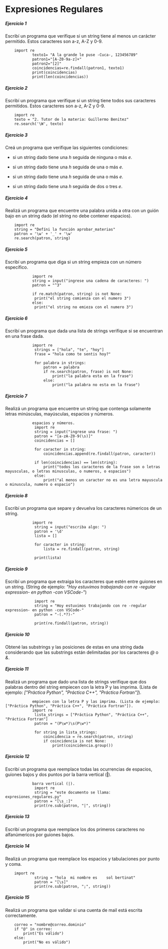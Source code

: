# **Expresiones Regulares**

##### **Ejercicio 1**
Escribí un programa que verifique si un string tiene al menos un carácter permitido. Estos caracteres son a-z, A-Z y 0-9.

        import re
                texto1= "A la grande le puse -Cuca-, 123456789"
                patron1="[A-Z0-9a-z]+"
                patron2="[2]"
                coincidencias=re.findall(patron1, texto1)
                print(coincidencias)
                print(len(coincidencias))

##### **Ejercicio 2**

Escribí un programa que verifique si un string tiene todos sus caracteres permitidos. Estos caracteres son a-z, A-Z y 0-9.

        import re 
        texto = "2. Tutor de la materia: Guillermo Benitez"
        re.search('\W', texto)

##### **Ejercicio 3**
Creá un programa que verifique las siguientes condiciones:
    
* si un string dado tiene una _h_ seguida de ninguna o más _e_.

* si un string dado tiene una _h_ seguida de una o más _e_.

* si un string dado tiene una _h_ seguida de una o más _e_.

* si un string dado tiene una _h_ seguida de dos o tres _e_.

##### **Ejercicio 4**
Realizá un programa que encuentre una palabra unida a otra con un guión bajo en un string dado (el string no debe contener espacios).

        import re
        string = "Defíni la función aprobar_materias"
        patron = '\w' + '_' + '\w'
        re.search(patron, string) 

##### **Ejercicio 5**
Escribí un programa que diga si un string empieza con un número específico.

                import re
                string = input("ingrese una cadena de caracteres: ")
                patron = "^3"

                if re.match(patron, string) is not None:
                 print("el string comienza con el numero 3")
                else:
                 print("el string no emieza con el numero 3")

##### **Ejercicio 6**
Escribí un programa que dada una lista de strings verifique si se encuentran en una frase dada.

                import re
                 strings = ["hola", "te", "hoy"]
                 frase = "hola como te sentis hoy?"

                 for palabra in strings:
                     patron = palabra
                     if re.search(patron, frase) is not None:
                         print("la palabra esta en la frase")
                     else:
                         print("la palabra no esta en la frase")

##### **Ejercicio 7**
Realizá un programa que encuentre un string que contenga solamente letras minúsculas, mayúsculas, espacios y números.

                espacios y números.
                 import re
                 string = input("ingrese una frase: ")
                 patron = "[a-zA-Z0-9(\s)]"
                 coincidencias = []

                 for caracter in string:
                     coincidencias.append(re.findall(patron, caracter))
    
                 if len(coincidencias) == len(string):
                     print("todos los caracteres de la frase son o letras mayusculas, o letras minusculas, o numeros, o espacios")
                 else:
                     print("al menos un caracter no es una letra mayuscula o minuscula, numero o espacio")

##### **Ejercicio 8**
Escribí un programa que separe y devuelva los caracteres númericos de un string.

                import re
                 string = input("escriba algo: ")
                 patron = '\d'
                 lista = []

                 for caracter in string:
                     lista = re.findall(patron, string)

                 print(lista)

##### **Ejercicio 9**
Escribí un programa que extraiga los caracteres que estén entre guiones en un string. (String de ejemplo: _"Hoy estuvimos trabajando con re -regular expression- en python -con VSCode-"_)

                 import re
                 string = "Hoy estuvimos trabajando con re -regular expression- en python -con VSCode-"
                 patron = "-(.*?)-"

                 print(re.findall(patron, string))

##### **Ejercicio 10**
Obtené las substrings y las posiciones de estas en una string dada considerando que las substrings están delimitadas por los caracteres _@_ o _&_.

##### **Ejercicio 11**
Realizá un programa que dado una lista de strings verifique que dos palabras dentro del string empiecen con la letra P y las imprima. (Lista de ejemplo: _["Práctica Python", "Práctica C++", "Práctica Fortran"]_).

                empiecen con la letra P y las imprima. (Lista de ejemplo: ["Práctica Python", "Práctica C++", "Práctica Fortran"]).
                import re
                 lista_strings = ["Práctica Python", "Práctica C++", "Práctica Fortran"]
                 patron = "(P\w*)\s(P\w*)"

                 for string in lista_strings:
                     coincidencia = re.search(patron, string)
                     if coincidencia is not None:
                         print(coincidencia.group())

##### **Ejercicio 12**
Escribí un programa que reemplace todas las ocurrencias de espacios, guiones bajos y dos puntos por la barra vertical (**|**).

                barra vertical (|).
                 import re
                 string = "este documento se llama: expresiones_regulares.py"
                 patron = "[\s_:]"
                 print(re.sub(patron, "|", string))

##### **Ejercicio 13**
Escribí un programa que reemplace los dos primeros caracteres no alfanúmericos por guiones bajos.

##### **Ejercicio 14**
Realizá un programa que reemplace los espacios y tabulaciones por punto y coma.

        import re
                 string = "hola  mi nombre es    sol bertinat"
                 patron = "[\s]"
                 print(re.sub(patron, ";", string))

##### **Ejercicio 15**
Realizá un programa que validar si una cuenta de mail está escrita correctamente.

        correo = "nombre@correo.dominio"
        if "@" in correo:
        	print("Es válido")
        else:
	        print("No es válido")